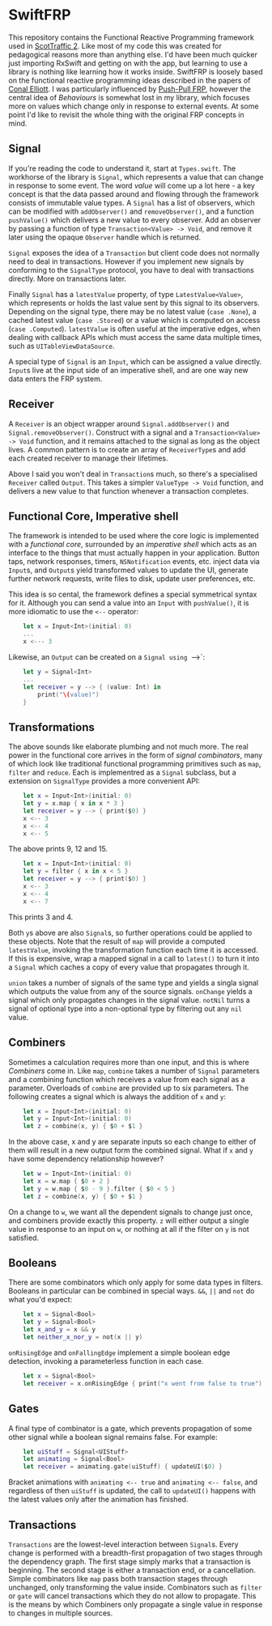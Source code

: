 # SwiftFRP
This repository contains the Functional Reactive Programming framework used in [ScotTraffic 2](https://itunes.apple.com/gb/app/scottraffic-2/id1058109148?mt=8). Like most of my code this was created for pedagogical reasons more than anything else. I'd have been much quicker just importing RxSwift and getting on with the app, but learning to use a library is nothing like learning how it works inside. SwiftFRP is loosely based on the functional reactive programming ideas described in the papers of [Conal Elliott](http://conal.net). I was particularly influenced by [Push-Pull FRP](http://conal.net/papers/push-pull-frp/push-pull-frp.pdf), however the central idea of _Behaviours_ is somewhat lost in my library, which focuses more on values which change only in response to external events. At some point I'd like to revisit the whole thing with the original FRP concepts in mind.

## Signal

If you're reading the code to understand it, start at `Types.swift`. The workhorse of the library is `Signal`, which represents a value that can change in response to some event. The word *value* will come up a lot here - a key concept is that the data passed around and flowing through the framework consists of immutable value types. A `Signal` has a list of observers, which can be modified with `addObserver()` and `removeObserver()`, and a function `pushValue()` which delivers a new value to every observer. Add an observer by passing a function of type `Transaction<Value> -> Void`, and remove it later using the opaque `Observer` handle which is returned.

`Signal` exposes the idea of a `Transaction` but client code does not normally need to deal in transactions. However if you implement new signals by conforming to the `SignalType` protocol, you have to deal with transactions directly. More on transactions later.

Finally `Signal` has a `latestValue` property, of type `LatestValue<Value>`, which represents or holds the last value sent by this signal to its observers. Depending on the signal type, there may be no latest value (`case .None`), a cached latest value (`case .Stored`) or a value which is computed on access (`case .Computed`). `latestValue` is often useful at the imperative edges, when dealing with callback APIs which must access the same data multiple times, such as `UITableViewDataSource`.

A special type of `Signal` is an `Input`, which can be assigned a value directly. `Input`s live at the input side of an imperative shell, and are one way new data enters the FRP system.

## Receiver

A `Receiver` is an object wrapper around `Signal.addObserver()` and `Signal.removeObserver()`. Construct with a signal and a `Transaction<Value> -> Void` function, and it remains attached to the signal as long as the object lives. A common pattern is to create an array of `ReceiverType`s and add each created receiver to manage their lifetimes.

Above I said you won't deal in `Transaction`s much, so there's a specialised `Receiver` called `Output`. This takes a simpler `ValueType -> Void` function, and delivers a new value to that function whenever a transaction completes.

## Functional Core, Imperative shell

The framework is intended to be used where the core logic is implemented with a _functional core_, surrounded by an _imperative shell_ which acts as an interface to the things that must actually happen in your application. Button taps, network responses, timers, `NSNotification` events, etc. inject data via `Input`s, and `Output`s yield transformed values to update the UI, generate further network requests, write files to disk, update user preferences, etc.

This idea is so cental, the framework defines a special symmetrical syntax for it. Although you can send a value into an `Input` with `pushValue()`, it is more idiomatic to use the `<--` operator:

```swift
    let x = Input<Int>(initial: 0)
    ...
    x <--- 3
```

Likewise, an `Output` can be created on a `Signal using `-->`:

```swift
    let y = Signal<Int>
    ...
    let receiver = y --> { (value: Int) in
        print("\(value)")
    }
```

## Transformations

The above sounds like elaborate plumbing and not much more. The real power in the functional core arrives in the form of _signal combinators_, many of which look like traditional functional programming primitives such as `map`, `filter` and `reduce`. Each is implementred as a `Signal` subclass, but a extension on `SignalType` provides a more convenient API:

```swift
    let x = Input<Int>(initial: 0)
    let y = x.map { x in x * 3 }
    let receiver = y --> { print($0) }
    x <-- 3
    x <-- 4
    x <-- 5
```

The above prints 9, 12 and 15. 

```swift
    let x = Input<Int>(initial: 0)
    let y = filter { x in x < 5 }
    let receiver = y --> { print($0) }
    x <-- 3
    x <-- 4
    x <-- 7
```

This prints 3 and 4.

Both `y`s above are also `Signal`s, so further operations could be applied to these objects. Note that the result of `map` will provide a computed `latestValue`, invoking the transformation function each time it is accessed. If this is expensive, wrap a mapped signal in a call to `latest()` to turn it into a `Signal` which caches a copy of every value that propagates through it.

`union` takes a number of signals of the same type and yields a singla signal which outputs the value from any of the source signals. `onChange` yields a signal which only propagates changes in the signal value. `notNil` turns a signal of optional type into a non-optional type by filtering out any `nil` value.

## Combiners

Sometimes a calculation requires more than one input, and this is where _Combiners_ come in. Like `map`, `combine` takes a number of `Signal` parameters and a combining function which receives a value from each signal as a parameter. Overloads of `combine` are provided up to six parameters. The following creates a signal which is always the addition of `x` and `y`:

```swift
    let x = Input<Int>(initial: 0)
    let y = Input<Int>(initial: 0)
    let z = combine(x, y) { $0 + $1 }
```

In the above case, x and y are separate inputs so each change to either of them will result in a new output form the combined signal. What if `x` and `y` have some dependency relationship however?

```swift
    let w = Input<Int>(initial: 0)
    let x = w.map { $0 + 2 }
    let y = w.map { $0 - 9 }.filter { $0 < 5 }
    let z = combine(x, y) { $0 + $1 }
```

On a change to `w`, we want all the dependent signals to change just once, and combiners provide exactly this property. `z` will either output a single value in response to an input on `w`, or nothing at all if the filter on `y` is not satisfied.

## Booleans

There are some combinators which only apply for some data types in filters. Booleans in particular can be combined in special ways. `&&`, `||` and `not` do what you'd expect:

```swift
    let x = Signal<Bool>
    let y = Signal<Bool>
    let x_and_y = x && y
    let neither_x_nor_y = not(x || y)
```

`onRisingEdge` and `onFallingEdge` implement a simple boolean edge detection, invoking a parameterless function in each case.

```swift
    let x = Signal<Bool>
    let receiver = x.onRisingEdge { print("x went from false to true") }
```

## Gates

A final type of combinator is a gate, which prevents propagation of some other signal while a boolean signal remains false. For example:

```swift
    let uiStuff = Signal<UIStuff>
    let animating = Signal<Bool>
    let receiver = animating.gate(uiStuff) { updateUI($0) }
```

Bracket animations with `animating <-- true` and `animating <-- false`, and regardless of then `uiStuff` is updated, the call to `updateUI()` happens with the latest values only after the animation has finished.

## Transactions

`Transactions` are the lowest-level interaction between `Signal`s. Every change is performed with a breadth-first propagation of two stages through the dependency graph. The first stage simply marks that a transaction is beginning. The second stage is either a transaction end, or a cancellation. Simple combinators like `map` pass both transaction stages through unchanged, only transforming the value inside. Combinators such as `filter` or `gate` will cancel transactions which they do not allow to propagate. This is the means by which Combiners only propagate a single value in response to changes in multiple sources.
